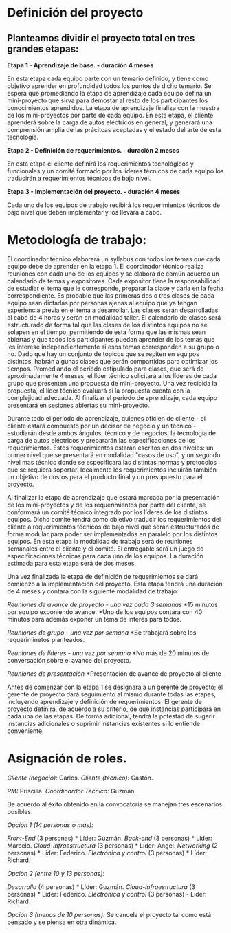 Definición del proyecto
===

Planteamos dividir el proyecto total en tres grandes etapas:
---

**Etapa 1 - Aprendizaje de base. - duración 4 meses**  
	
En esta etapa cada equipo parte con un temario definido, y tiene como objetivo aprender en profundidad todos los puntos de dicho temario.
Se espera que promediando la etapa de aprendizaje cada equipo defina un mini-proyecto que sirva para demostar al resto de los participantes los conocimientos aprendidos.
La etapa de aprendizaje finaliza con la muestra de los mini-proyectos por parte de cada equipo. 
En esta etapa, el cliente aprenderá sobre la carga de autos eléctricos en general, y generará una comprensión amplia de las prácitcas aceptadas y el estado del arte de esta tecnología.

**Etapa 2 - Definición de requerimientos. - duración 2 meses**  

En esta etapa el cliente definirá los requerimientos tecnológicos y funcionales y un comité formado por los líderes técnicos de cada equipo los traducirán a requerimientos técnicos de bajo nivel.

**Etepa 3 - Implementación del proyecto. - duración 4 meses**

Cada uno de los equipos de trabajo recibirá los requerimientos técnicos de bajo nivel que deben implementar y los llevará a cabo.


# Metodología de trabajo:

El coordinador técnico elaborará un syllabus con todos los temas que cada equipo debe de aprender en la etapa 1.
El coordinador técnico realiza reuniones con cada uno de los equipos y se elabora de común acuerdo un calendario de temas y expositores. Cada expositor tiene la responsabilidad de estudiar el tema que le corresponde, preparar la clase y darla en la fecha correspondiente. Es probable que las primeras dos o tres clases de cada equipo sean dictadas por personas ajenas al equipo que ya tengan experiencia previa en el tema a desarrollar.
Las clases serán desarrolladas al cabo de 4 horas y serán en modalidad taller. El calendario de clases será estructurado de forma tal que las clases de los distintos equipos no se solapen en el tiempo, permitiendo de esta forma que las mismas sean abiertas y que todos los participantes puedan aprender de los temas que les interese independientemente si esos temas corresponden a su grupo o no.
Dado que hay un conjunto de tópicos que se repiten en equipos distintos, habrán algunas clases que serán compartidas para optimizar los tiempos.
Promediando el período estipulado para clases, que será de aproximadamente 4 meses, el líder técnico solicitará a los líderes de cada grupo que presenten una propuesta de mini-proyecto. Una vez recibida la propuesta, el líder técnico evaluará si la propuesta cuenta con la complejidad adecuada.
Al finalizar el período de aprendizaje, cada equipo presentará en sesiones abiertas su mini-proyecto.

Durante todo el período de aprendizaje, quienes oficien de cliente - el cliente estará compuesto por un decisor de negocio y un técnico - estudiarán desde ambos ángulos, técnico y de negocios, la tecnología de carga de autos eléctricos y prepararán las especificaciones de los requerimientos. Estos requerimientos estarán escritos en dos niveles: un primer nivel que se presentará en modalidad "casos de uso", y un segundo nivel mas técnico donde se especificará las distintas normas y protocolos que se requiera soportar. Idealmente los requerimientos incluirán también un objetivo de costos para el producto final y un presupuesto para el proyecto.

Al finalizar la etapa de aprendizaje que estará marcada por la presentación de los mini-proyectos y de los requerimientos por parte del cliente, se conformará un comité técnico integrado por los líderes de los distintos equipos. Dicho comité tendrá como objetivo traducir los requerimientos del cliente a requerimientos técnicos de bajo nivel que serán estructurados de forma modular para poder ser implementados en paralelo por los distintos equipos. En esta etapa la modalidad de trabajo será de reuniones semanales entre el cliente y el comité. El entregable será un juego de especificaciones técnicas para cada uno de los equipos. La duración estimada para esta etapa será de dos meses.

Una vez finalizada la etapa de definición de requerimientos se dará comienzo a la implementación del proyecto. Esta etapa tendrá una duración de 4 meses y contará con la siguiente modalidad de trabajo:

*Reuniones de avance de proyecto - una vez cada 3 semanas*
*15 minutos por equipo exponiendo avance.
*Uno de los equipos contará con 40 minutos para además exponer un tema de interés para todos.

*Reuniones de grupo - una vez por semana*
*Se trabajará sobre los requeriminetos planteados.

*Reuniones de líderes - una vez por semana*
*No más de 20 minutos de conversación sobre el avance del proyecto.

*Reuniones de presentación*
*Presentación de avance de proyecto al cliente


Antes de comenzar con la etapa 1 se designará a un gerente de proyecto; el gerente de proyecto dará seguimiento al mismo durante todas las etapas, incluyendo aprendizaje y definición de requerimientos.
El gerente de proyecto definirá, de acuerdo a su criterio, de que instancias participará en cada una de las etapas. De forma adicional, tendrá la potestad de sugerir instancias adicionales o suprimir instancias existentes si lo entiende conveniente.

# Asignación de roles.


*Cliente (negocio):* Carlos.
*Cliente (técnico):* Gastón.

*PM:* Priscilla.
*Coordinardor Técnico:* Guzmán.

De acuerdo al éxito obtenido en la convocatoria se manejan tres escenarios posibles:


*Opción 1 (14 personas o más):*

*Front-End* (3 personas)
	* Líder: Guzmán.
*Back-end* (3 personas)
	* Líder: Marcelo.
*Cloud-infraestructura* (3 personas)
	* Líder: Angel.
*Networking* (2 personas)
	* Líder: Federico.
*Electrónica y control* (3 personas)
	* Líder: Richard.


*Opción 2 (entre 10 y 13 personas):*

*Desarrollo* (4 personas)
	* Líder: Guzmán.
*Cloud-infraestructura* (3 personas)
	* Líder: Federico.
*Electrónica y control* (3 personas)
	- Líder: Richard.


*Opción 3 (menos de 10 personas):*
Se cancela el proyecto tal como está pensado y se piensa en otra dinámica.

















